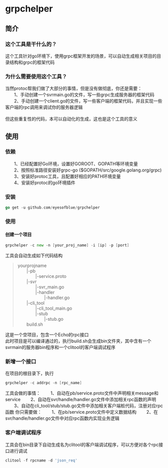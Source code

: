 # grpchelper
## 简介
### 这个工具是干什么的？<br>
这个工具针对go环境下，使用grpc框架开发的场景，可以自动生成相关项目的目录结构和grpc的框架代码<br>
### 为什么需要使用这个工具？<br>
当然protoc帮我们做了大部分的事情，但是没有做彻底，你还是需要：<br>
&emsp;&emsp;1、手动创建一个svrmain.go的文件，写一些grpc生成服务器的框架代码<br>
&emsp;&emsp;2、手动创建一个client.go的文件，写一些客户端的框架代码，并且实现一些客户端的rpc调用来调试你的服务器逻辑<br>
<br>
但这些重复性的代码，本可以自动化的生成，这也是这个工具的意义<br>

## 使用<br>
### 依赖<br>
&emsp;&emsp;1、已经配置好Go环境，设置好GOROOT、GOPATH等环境变量<br>
&emsp;&emsp;2、按照标准路径安装好grpc-go ($GOPATH/src/google.golang.org/grpc)<br>
&emsp;&emsp;3、安装好protoc工具，且配置好相应的PATH环境变量<br>
&emsp;&emsp;4、安装好protoc的go环境插件<br>
### 安装<br>
```go 
go get -u github.com/eyesofblue/grpchelper
```
### 使用<br>
#### 创建一个项目
```go
grpchelper -c new -n [your_proj_name] -i [ip] -p [port]
```
工具会自动生成如下代码结构
> yourprojname<br>
&emsp;&emsp;|-pb<br>
&emsp;&emsp;&emsp;&emsp;|-service.proto<br>
&emsp;&emsp;|-svr<br>
&emsp;&emsp;&emsp;&emsp;|-svr_main.go<br>
&emsp;&emsp;&emsp;&emsp;|-handler<br>
&emsp;&emsp;&emsp;&emsp;&emsp;&emsp;|-handler.go<br>
&emsp;&emsp;|-cli_tool<br>
&emsp;&emsp;&emsp;&emsp;|-cli_tool_main.go<br>
&emsp;&emsp;&emsp;&emsp;|-stub<br>
&emsp;&emsp;&emsp;&emsp;&emsp;&emsp;|-stub.go<br>
&emsp;&emsp;build.sh
> 
这是一个空项目，包含一个Echo的rpc接口<br>
此时项目是可以编译通过的，执行build.sh会生成bin文件夹，其中含有一个svrmain的服务器bin程序和一个clitool的客户端调试程序<br>

### 新增一个接口
在项目的根目录下，执行
```go
grpchelper -c addrpc -n [rpc_name]
```
工具会做的事情：
&emsp;&emsp;1、自动在pb/service.proto文件中声明相关message和service
&emsp;&emsp;2、自动在svr/handle/handler.go文件中添加相关rpc函数的声明
&emsp;&emsp;3、自动在cli_tool/stub/stub.go文件中添加相关客户端桩代码，注册对应rpc函数
你只需要做：
&emsp;&emsp;1、在pb/service.proto文件中定义数据结构
&emsp;&emsp;2、在svr/handle/handler.go文件中对应rpc函数内实现业务逻辑

### 客户端调试程序
工具会在bin目录下自动生成名为clitool的客户端调试程序，可以方便对各个rpc接口进行调试
```go
clitool -f rpcname -d 'json_req'
```
